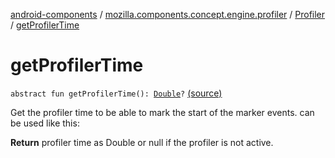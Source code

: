[android-components](../../index.md) / [mozilla.components.concept.engine.profiler](../index.md) / [Profiler](index.md) / [getProfilerTime](./get-profiler-time.md)

# getProfilerTime

`abstract fun getProfilerTime(): `[`Double`](https://kotlinlang.org/api/latest/jvm/stdlib/kotlin/-double/index.html)`?` [(source)](https://github.com/mozilla-mobile/android-components/blob/master/components/concept/engine/src/main/java/mozilla/components/concept/engine/profiler/Profiler.kt#L78)

Get the profiler time to be able to mark the start of the marker events.
can be used like this:

**Return**
profiler time as Double or null if the profiler is not active.

